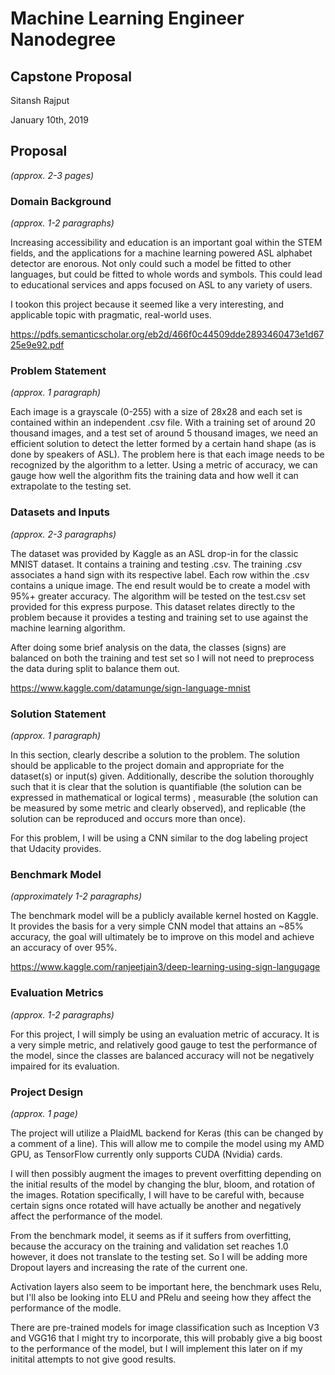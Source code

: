 # Machine Learning Engineer Nanodegree
## Capstone Proposal
Sitansh Rajput

January 10th, 2019

## Proposal
_(approx. 2-3 pages)_

### Domain Background
_(approx. 1-2 paragraphs)_

Increasing accessibility and education is an important goal within the STEM fields, and the applications for a machine learning powered ASL alphabet detector are enorous. Not only could such a model be fitted to other languages, but could be fitted to whole words and symbols. This could lead to educational services and apps focused on ASL to any variety of users. 

I tookon this project because it seemed like a very interesting, and applicable topic with pragmatic, real-world uses. 

https://pdfs.semanticscholar.org/eb2d/466f0c44509dde2893460473e1d6725e9e92.pdf

### Problem Statement
_(approx. 1 paragraph)_

Each image is a grayscale (0-255) with a size of 28x28 and each set is contained within an independent .csv file. With a training set of around 20 thousand images, and a test set of around 5 thousand images, we need an efficient solution to detect the letter formed by a certain hand shape (as is done by speakers of ASL). The problem here is that each image needs to be recognized by the algorithm to a letter. Using a metric of accuracy, we can gauge how well the algorithm fits the training data and how well it can extrapolate to the testing set. 

### Datasets and Inputs
_(approx. 2-3 paragraphs)_

The dataset was provided by Kaggle as an ASL drop-in for the classic MNIST dataset. It contains a training and testing .csv. The training .csv associates a hand sign with its respective label. Each row within the .csv contains a unique image. The end result would be to create a model with 95%+ greater accuracy. The algorithm will be tested on the test.csv set provided for this express purpose. This dataset relates directly to the problem because it provides a testing and training set to use against the machine learning algorithm. 

After doing some brief analysis on the data, the classes (signs) are balanced on both the training and test set so I will not need to preprocess the data during split to balance them out. 

https://www.kaggle.com/datamunge/sign-language-mnist

### Solution Statement
_(approx. 1 paragraph)_

In this section, clearly describe a solution to the problem. The solution should be applicable to the project domain and appropriate for the dataset(s) or input(s) given. Additionally, describe the solution thoroughly such that it is clear that the solution is quantifiable (the solution can be expressed in mathematical or logical terms) , measurable (the solution can be measured by some metric and clearly observed), and replicable (the solution can be reproduced and occurs more than once).

For this problem, I will be using a CNN similar to the dog labeling project that Udacity provides. 

### Benchmark Model
_(approximately 1-2 paragraphs)_

The benchmark model will be a publicly available kernel hosted on Kaggle. It provides the basis for a very simple CNN model that attains an ~85% accuracy, the goal will ultimately be to improve on this model and achieve an accuracy of over 95%. 

https://www.kaggle.com/ranjeetjain3/deep-learning-using-sign-langugage

### Evaluation Metrics
_(approx. 1-2 paragraphs)_

For this project, I will simply be using an evaluation metric of accuracy. It is a very simple metric, and relatively good gauge to test the performance of the model, since the classes are balanced accuracy will not be negatively impaired for its evaluation.

### Project Design
_(approx. 1 page)_

The project will utilize a PlaidML backend for Keras (this can be changed by a comment of a line). This will allow me to compile the model using my AMD GPU, as TensorFlow currently only supports CUDA (Nvidia) cards. 

I will then possibly augment the images to prevent overfitting depending on the initial results of the model by changing the blur, bloom, and rotation of the images. Rotation specifically, I will have to be careful with, because certain signs once rotated will have actually be another and negatively affect the performance of the model. 

From the benchmark model, it seems as if it suffers from overfitting, because the accuracy on the training and validation set reaches 1.0 however, it does not translate to the testing set. So I will be adding more Dropout layers and increasing the rate of the current one. 

Activation layers also seem to be important here, the benchmark uses Relu, but I'll also be looking into ELU and PRelu and seeing how they affect the performance of the modle. 

There are pre-trained models for image classification such as Inception V3 and VGG16 that I might try to incorporate, this will probably give a big boost to the performance of the model, but I will implement this later on if my initital attempts to not give good results. 
